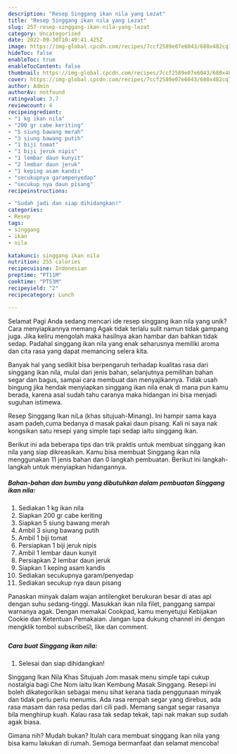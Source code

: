 ```yaml
---
description: "Resep Singgang ikan nila yang Lezat"
title: "Resep Singgang ikan nila yang Lezat"
slug: 257-resep-singgang-ikan-nila-yang-lezat
category: Uncategorized
date: 2022-09-30T10:49:41.425Z
image: https://img-global.cpcdn.com/recipes/7ccf2589e07e6043/680x482cq70/singgang-ikan-nila-foto-resep-utama.jpg
hideToc: false
enableToc: true
enableTocContent: false
thumbnail: https://img-global.cpcdn.com/recipes/7ccf2589e07e6043/680x482cq70/singgang-ikan-nila-foto-resep-utama.jpg
cover: https://img-global.cpcdn.com/recipes/7ccf2589e07e6043/680x482cq70/singgang-ikan-nila-foto-resep-utama.jpg
author: Admin
authorAv: notfound
ratingvalue: 3.7
reviewcount: 4
recipeingredient:
- "1 kg ikan nila"
- "200 gr cabe keriting"
- "5 siung bawang merah"
- "3 siung bawang putih"
- "1 biji tomat"
- "1 biji jeruk nipis"
- "1 lembar daun kunyit"
- "2 lembar daun jeruk"
- "1 keping asam kandis"
- "secukupnya garampenyedap"
- "secukup nya daun pisang"
recipeinstructions:

- "Sudah jadi dan siap dihidangkan!"
categories:
- Resep
tags:
- singgang
- ikan
- nila

katakunci: singgang ikan nila 
nutrition: 255 calories
recipecuisine: Indonesian
preptime: "PT11M"
cooktime: "PT53M"
recipeyield: "2"
recipecategory: Lunch

---
```



Selamat Pagi Anda sedang mencari ide resep singgang ikan nila yang unik? Cara menyiapkannya memang Agak tidak terlalu sulit namun tidak gampang juga. Jika keliru mengolah maka hasilnya akan hambar dan bahkan tidak sedap. Padahal singgang ikan nila yang enak seharusnya memiliki aroma dan cita rasa yang dapat memancing selera kita.


Banyak hal yang sedikit bisa berpengaruh terhadap kualitas rasa dari singgang ikan nila, mulai dari jenis bahan, selanjutnya pemilihan bahan segar dan bagus, sampai cara membuat dan menyajikannya. Tidak usah bingung jika hendak menyiapkan singgang ikan nila enak di mana pun kamu berada, karena asal sudah tahu caranya maka hidangan ini bisa menjadi suguhan istimewa.

Resep Singgang Ikan niLa (khas situjuah-Minang). Ini hampir sama kaya asam padeh,cuma bedanya d masak pakai daun pisang. Kali ni saya nak kongsikan satu resepi yang simple tapi sedap iaitu singgang ikan.


Berikut ini ada beberapa tips dan trik praktis untuk membuat singgang ikan nila yang siap dikreasikan. Kamu bisa membuat Singgang ikan nila menggunakan 11 jenis bahan dan 0 langkah pembuatan. Berikut ini langkah-langkah untuk menyiapkan hidangannya.

<!--inarticleads1-->

##### Bahan-bahan dan bumbu yang dibutuhkan dalam pembuatan Singgang ikan nila:

1. Sediakan 1 kg ikan nila
1. Siapkan 200 gr cabe keriting
1. Siapkan 5 siung bawang merah
1. Ambil 3 siung bawang putih
1. Ambil 1 biji tomat
1. Persiapkan 1 biji jeruk nipis
1. Ambil 1 lembar daun kunyit
1. Persiapkan 2 lembar daun jeruk
1. Siapkan 1 keping asam kandis
1. Sediakan secukupnya garam/penyedap
1. Sediakan secukup nya daun pisang


Panaskan minyak dalam wajan antilengket berukuran besar di atas api dengan suhu sedang-tinggi. Masukkan ikan nila filet, panggang sampai warnanya agak. Dengan memakai Cookpad, kamu menyetujui Kebijakan Cookie dan Ketentuan Pemakaian. Jangan lupa dukung channel ini dengan mengklik tombol subscribe☑️, like dan comment. 

<!--inarticleads2-->

##### Cara buat Singgang ikan nila:


1. Selesai dan siap dihidangkan!

Singgang Ikan Nila Khas Situjuah Jom masak menu simple tapi cukup nostalgia bagi Che Nom iaitu Ikan Kembung Masak Singgang. Resepi ini boleh dikategorikan sebagai menu sihat kerana tiada penggunaan minyak dan tidak perlu perlu menumis. Ada rasa rempah segar yang direbus, ada rasa masam dan rasa pedas dari cili padi. Memang sangat segar rasanya bila menghirup kuah. Kalau rasa tak sedap tekak, tapi nak makan sup sudah agak biasa. 

Gimana nih? Mudah bukan? Itulah cara membuat singgang ikan nila yang bisa kamu lakukan di rumah. Semoga bermanfaat dan selamat mencoba!
